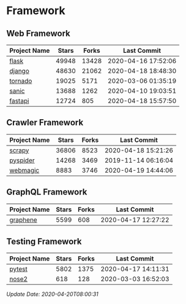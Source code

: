# Framework

## Web Framework

| Project Name | Stars | Forks | Last Commit |
| ------------ | ----- | ----- | ----------- |
| [flask](https://github.com/pallets/flask) | 49948 | 13428 | 2020-04-16 17:52:06 |
| [django](https://github.com/django/django) | 48630 | 21062 | 2020-04-18 18:48:30 |
| [tornado](https://github.com/tornadoweb/tornado) | 19025 | 5171 | 2020-03-06 01:35:19 |
| [sanic](https://github.com/huge-success/sanic) | 13688 | 1262 | 2020-04-10 19:03:51 |
| [fastapi](https://github.com/tiangolo/fastapi) | 12724 | 805 | 2020-04-18 15:57:50 |

## Crawler Framework

| Project Name | Stars | Forks | Last Commit |
| ------------ | ----- | ----- | ----------- |
| [scrapy](https://github.com/scrapy/scrapy) | 36806 | 8523 | 2020-04-18 15:21:26 |
| [pyspider](https://github.com/binux/pyspider) | 14268 | 3469 | 2019-11-14 06:16:04 |
| [webmagic](https://github.com/code4craft/webmagic) | 8883 | 3746 | 2020-04-19 14:44:06 |

## GraphQL Framework

| Project Name | Stars | Forks | Last Commit |
| ------------ | ----- | ----- | ----------- |
| [graphene](https://github.com/graphql-python/graphene) | 5599 | 608 | 2020-04-17 12:27:22 |

## Testing Framework

| Project Name | Stars | Forks | Last Commit |
| ------------ | ----- | ----- | ----------- |
| [pytest](https://github.com/pytest-dev/pytest) | 5802 | 1375 | 2020-04-17 14:11:31 |
| [nose2](https://github.com/nose-devs/nose2) | 618 | 128 | 2020-03-03 16:52:03 |

*Update Date: 2020-04-20T08:00:31*